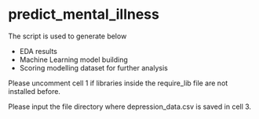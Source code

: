 # predict_mental_illness

The script is used to generate below
- EDA results
- Machine Learning model building
- Scoring modelling dataset for further analysis

Please uncomment cell 1 if libraries inside the require_lib file are not installed before.

Please input the file directory where depression_data.csv is saved in cell 3. 

